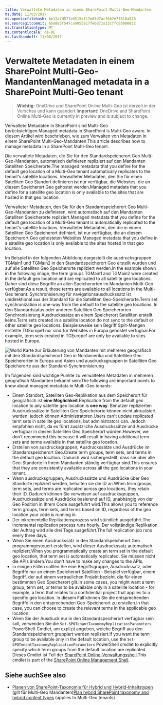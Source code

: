 ```yaml
---
title: Verwaltete Metadaten in einem SharePoint Multi-Geo-Mandanten
ms.date: 11/03/2017
ms.openlocfilehash: be12a7d577e0515ef17e83d7acf6b7e7f618a528
ms.sourcegitcommit: 65e885f547ca9055617fe0871a13c7fc85086032
ms.translationtype: MT
ms.contentlocale: de-DE
ms.lasthandoff: 11/06/2017
---
```

# <a name="managed-metadata-in-a-sharepoint-multi-geo-tenant"></a><span data-ttu-id="0dd9d-102">Verwaltete Metadaten in einem SharePoint Multi-Geo-Mandanten</span><span class="sxs-lookup"><span data-stu-id="0dd9d-102">Managed metadata in a SharePoint Multi-Geo tenant</span></span>

> <span data-ttu-id="0dd9d-103">**Wichtig:** OneDrive und SharePoint Online Multi-Geo ist derzeit in der Vorschau und kann geändert.</span><span class="sxs-lookup"><span data-stu-id="0dd9d-103">**Important:** OneDrive and SharePoint Online Multi-Geo is currently in preview and is subject to change.</span></span>

<span data-ttu-id="0dd9d-104">Verwaltete Metadaten in SharePoint sind Multi-Geo berücksichtigen.</span><span class="sxs-lookup"><span data-stu-id="0dd9d-104">Managed metadata in SharePoint is Multi-Geo aware.</span></span> <span data-ttu-id="0dd9d-105">In diesem Artikel wird beschrieben, wie zum Verwalten von Metadaten in einem SharePoint Multi-Geo-Mandanten.</span><span class="sxs-lookup"><span data-stu-id="0dd9d-105">This article describes how to manage metadata in a SharePoint Multi-Geo tenant.</span></span>

<span data-ttu-id="0dd9d-106">Die verwaltete Metadaten, die Sie für den Standardspeicherort Geo Multi-Geo-Mandanten, automatisch definieren repliziert auf den Mandanten Satelliten Speicherorte.</span><span class="sxs-lookup"><span data-stu-id="0dd9d-106">The managed metadata that you define for the default geo location of a Multi-Geo tenant automatically replicates to the tenant's satellite locations.</span></span> <span data-ttu-id="0dd9d-107">Verwalteter Metadaten, den Sie für einen Satelliten Geo Standort definieren ist nur verfügbar, die Websites, die an diesem Speicherort Geo gehostet werden.</span><span class="sxs-lookup"><span data-stu-id="0dd9d-107">Managed metadata that you define for a satellite geo location is only available to the sites that are hosted in that geo location.</span></span>

<span data-ttu-id="0dd9d-108">Verwalteter Metadaten, den Sie für den Standardspeicherort Geo Multi-Geo-Mandanten zu definieren, wird automatisch auf den Mandanten Satelliten Speicherorte repliziert.</span><span class="sxs-lookup"><span data-stu-id="0dd9d-108">Managed metadata that you define for the default geo location of a Multi-Geo tenant is automatically replicated to the tenant's satellite locations.</span></span> <span data-ttu-id="0dd9d-109">Verwalteter Metadaten, den die in einem Satelliten Geo Speicherort definiert, ist nur verfügbar, die an diesem Speicherort Geo gehosteten Websites.</span><span class="sxs-lookup"><span data-stu-id="0dd9d-109">Managed metadata that you define in a satellite geo location is only available to the sites hosted in that geo location.</span></span>

<span data-ttu-id="0dd9d-110">Im Beispiel in der folgenden Abbildung dargestellt die ausdrucksgruppen TGMain1 und TGMain2 in den Standardspeicherort Geo erstellt wurden und auf alle Satelliten Geo Speicherorte repliziert werden.</span><span class="sxs-lookup"><span data-stu-id="0dd9d-110">In the example shown in the following image, the term groups TGMain1 and TGMain2 were created in the default geo location and are replicated to all satellite geo locations.</span></span> <span data-ttu-id="0dd9d-111">Daher sind diese Begriffe an allen Speicherorten im Mandanten Multi-Geo verfügbar.</span><span class="sxs-lookup"><span data-stu-id="0dd9d-111">As a result, those terms are available to all locations in the Multi-Geo tenant.</span></span> <span data-ttu-id="0dd9d-112">Synchronisierung für navigationsausdruckssatz ist unidirektional aus der Standard für die Satelliten Geo-Speicherorte.</span><span class="sxs-lookup"><span data-stu-id="0dd9d-112">Term set synchronization is one-way from the default to the satellite geo locations.</span></span> <span data-ttu-id="0dd9d-113">In den Standardstatus oder anderen Satelliten Geo Speicherorten Synchronisierung Ausdruckssätze an einem Speicherort Satelliten erstellt keine.</span><span class="sxs-lookup"><span data-stu-id="0dd9d-113">Term sets created in a satellite location do not sync to the default or other satellite geo locations.</span></span> <span data-ttu-id="0dd9d-114">Beispielsweise sein Begriff Split-Mengen erstellte TGEurope1 nur sind für Websites in Europa gehostet verfügbar.</span><span class="sxs-lookup"><span data-stu-id="0dd9d-114">For example, term sets created in TGEurope1 are only be available to sites hosted in Europe.</span></span>

![World Karte zur Erläuterung von Mandanten mit mehreren geografisch mit den Standardspeicherort Geo in Nordamerika und Satelliten Geo Speicherorten in Europa und Asien und ausdrucksgruppen in Satelliten Geo Speicherorte aus der Standard-Synchronisierung](media/multigeo/multigeomanagedmetadata_intro.png)

<span data-ttu-id="0dd9d-116">Im folgenden sind wichtige Punkte zu verwalteten Metadaten in mehreren geografisch Mandanten bekannt sein:</span><span class="sxs-lookup"><span data-stu-id="0dd9d-116">The following are important points to know about managed metadata in Multi-Geo tenants:</span></span>

- <span data-ttu-id="0dd9d-117">Einem Standort, Satelliten Geo-Replikation aus dem Speicherort für geografisch ist **eine Möglichkeit**.</span><span class="sxs-lookup"><span data-stu-id="0dd9d-117">Replication from the default geo location to any satellite geo location is **one way**.</span></span> <span data-ttu-id="0dd9d-118">Benutzer replizierten Ausdruckssätze in Satelliten Geo Speicherorte können nicht aktualisiert werden, jedoch können Administratoren.</span><span class="sxs-lookup"><span data-stu-id="0dd9d-118">Users can't update  replicated term sets in satellite geo locations, but administrators can.</span></span> <span data-ttu-id="0dd9d-119">Jedoch empfohlen nicht, da es führt zusätzliche Ausdruckssätze und Ausdrücke verfügbar in diesen Satelliten Geo Speicherort würden.</span><span class="sxs-lookup"><span data-stu-id="0dd9d-119">However, we don't recommend this because it will result in having additional term sets and terms available in that satellite geo location.</span></span>
- <span data-ttu-id="0dd9d-120">Erstellen von ausdrucksgruppen, Ausdruckssätze und Ausdrücke im Standardspeicherort Geo.</span><span class="sxs-lookup"><span data-stu-id="0dd9d-120">Create term groups, term sets, and terms in the default geo location.</span></span> <span data-ttu-id="0dd9d-121">Dadurch wird sichergestellt, dass sie über alle Geo-Standorte in Ihrem Mandanten ständig verfügbar sind.</span><span class="sxs-lookup"><span data-stu-id="0dd9d-121">This ensures that they are consistently available across all the geo locations in your tenant.</span></span>
- <span data-ttu-id="0dd9d-122">Wenn ausdrucksgruppen, Ausdruckssätze und Ausdrücke über Geo Standorte repliziert werden, behalten sie die ID an.</span><span class="sxs-lookup"><span data-stu-id="0dd9d-122">When term groups, term sets, and terms are replicated across geo locations, they retain their ID.</span></span> <span data-ttu-id="0dd9d-123">Dadurch können Sie verweisen auf ausdrucksgruppen, Ausdruckssätze und Ausdrücke basierend auf ID, unabhängig von der Geo Position in Ihrem Code ausgeführt wird.</span><span class="sxs-lookup"><span data-stu-id="0dd9d-123">This allows you to reference term groups, term sets, and terms based on ID, regardless of the geo location your code is running in.</span></span>
- <span data-ttu-id="0dd9d-124">Der inkrementelle Replikationsprozess wird stündlich ausgeführt.</span><span class="sxs-lookup"><span data-stu-id="0dd9d-124">The incremental replication process runs hourly.</span></span> <span data-ttu-id="0dd9d-125">Der vollständige Replikation der Auftrag wird alle drei Tage ausgeführt.</span><span class="sxs-lookup"><span data-stu-id="0dd9d-125">The full replication job runs every three days.</span></span>
- <span data-ttu-id="0dd9d-126">Wenn Sie einen Ausdruckssatz in den Standardspeicherort Geo programmgesteuert erstellen, wird dieser Ausdruckssatz automatisch repliziert.</span><span class="sxs-lookup"><span data-stu-id="0dd9d-126">When you programmatically create an term set in the default geo location, that term set is automatically replicated.</span></span> <span data-ttu-id="0dd9d-127">Sie müssen nicht die APIs ändern.</span><span class="sxs-lookup"><span data-stu-id="0dd9d-127">You don't have to make any changes to the APIs.</span></span>
- <span data-ttu-id="0dd9d-128">In einigen Fällen sollten Sie eine Begriffsgruppe, Ausdruckssatz, oder Begriffe nur an einem Speicherort Satelliten - Beispiel verfügbar, einem Begriff, der auf einem vertraulichen Projekt bezieht, die für einen bestimmten Geo Speicherort gilt.</span><span class="sxs-lookup"><span data-stu-id="0dd9d-128">In some cases, you might want a term group, term set, or terms to be available only in a satellite location - for example, a term that relates to a confidential project that applies to a specific geo location.</span></span> <span data-ttu-id="0dd9d-129">In diesem Fall können Sie die entsprechenden Begriffe in den entsprechenden Geo-Speicherort zu erstellen.</span><span class="sxs-lookup"><span data-stu-id="0dd9d-129">In that case, you can choose to create the relevant terms in the applicable geo location.</span></span> 
- <span data-ttu-id="0dd9d-130">Wenn Sie der Ausdruck nur in den Standardspeicherort verfügbar sein soll, verwenden Sie die `Set-SPOTenantTaxonomyReplicationParameters` PowerShell-Cmdlet, um explizit angeben, welche Begriff aus den Standardspeicherort gruppiert werden repliziert.</span><span class="sxs-lookup"><span data-stu-id="0dd9d-130">If you want the term group to be available only in the default location, use the `Set-SPOTenantTaxonomyReplicationParameters` PowerShell cmdlet to explicitly specify which term groups from the default location are replicated.</span></span> <span data-ttu-id="0dd9d-131">Dieses Cmdlet ist Teil der [SharePoint Online-Verwaltungsshell](https://www.microsoft.com/en-us/download/confirmation.aspx?id=35588).</span><span class="sxs-lookup"><span data-stu-id="0dd9d-131">This cmdlet is part of the [SharePoint Online Management Shell](https://www.microsoft.com/en-us/download/confirmation.aspx?id=35588).</span></span>


## <a name="see-also"></a><span data-ttu-id="0dd9d-132">Siehe auch</span><span class="sxs-lookup"><span data-stu-id="0dd9d-132">See also</span></span>

- <span data-ttu-id="0dd9d-133">[Planen von SharePoint-Taxonomie für Hybrid und Hybrid-Inhaltstypen](https://support.office.com/en-us/article/Plan-hybrid-SharePoint-taxonomy-and-hybrid-content-types-71ae4d00-da98-407b-bee2-8d9972e1875c?ui=en-US&rs=en-US&ad=US) (gilt für Multi-Geo Mandanten)</span><span class="sxs-lookup"><span data-stu-id="0dd9d-133">[Plan hybrid SharePoint taxonomy and hybrid content types](https://support.office.com/en-us/article/Plan-hybrid-SharePoint-taxonomy-and-hybrid-content-types-71ae4d00-da98-407b-bee2-8d9972e1875c?ui=en-US&rs=en-US&ad=US) (applies to Multi-Geo tenants)</span></span>
